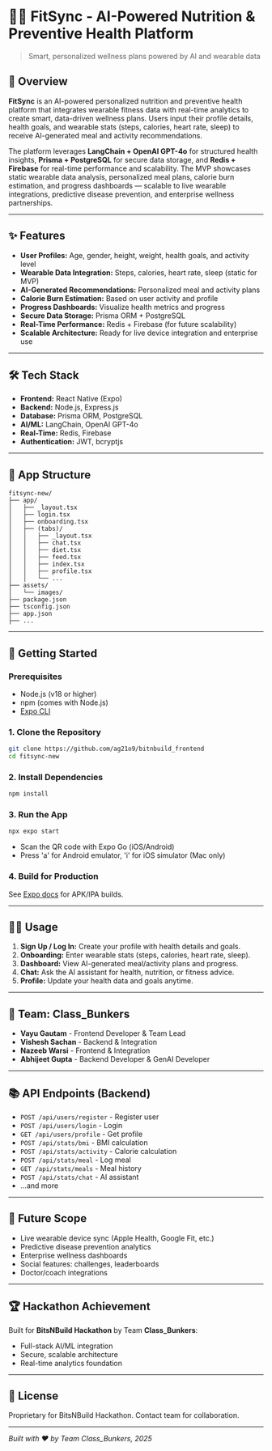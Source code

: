 # 🏃‍♂️ FitSync - AI-Powered Nutrition & Preventive Health Platform

> Smart, personalized wellness plans powered by AI and wearable data

## 📖 Overview

**FitSync** is an AI-powered personalized nutrition and preventive health platform that integrates wearable fitness data with real-time analytics to create smart, data-driven wellness plans. Users input their profile details, health goals, and wearable stats (steps, calories, heart rate, sleep) to receive AI-generated meal and activity recommendations.

The platform leverages **LangChain + OpenAI GPT-4o** for structured health insights, **Prisma + PostgreSQL** for secure data storage, and **Redis + Firebase** for real-time performance and scalability. The MVP showcases static wearable data analysis, personalized meal plans, calorie burn estimation, and progress dashboards — scalable to live wearable integrations, predictive disease prevention, and enterprise wellness partnerships.

---

## ✨ Features

- **User Profiles:** Age, gender, height, weight, health goals, and activity level
- **Wearable Data Integration:** Steps, calories, heart rate, sleep (static for MVP)
- **AI-Generated Recommendations:** Personalized meal and activity plans
- **Calorie Burn Estimation:** Based on user activity and profile
- **Progress Dashboards:** Visualize health metrics and progress
- **Secure Data Storage:** Prisma ORM + PostgreSQL
- **Real-Time Performance:** Redis + Firebase (for future scalability)
- **Scalable Architecture:** Ready for live device integration and enterprise use

---

## 🛠️ Tech Stack

- **Frontend:** React Native (Expo)
- **Backend:** Node.js, Express.js
- **Database:** Prisma ORM, PostgreSQL
- **AI/ML:** LangChain, OpenAI GPT-4o
- **Real-Time:** Redis, Firebase
- **Authentication:** JWT, bcryptjs

---

## 📱 App Structure

```
fitsync-new/
├── app/
│   ├── _layout.tsx
│   ├── login.tsx
│   ├── onboarding.tsx
│   ├── (tabs)/
│   │   ├── _layout.tsx
│   │   ├── chat.tsx
│   │   ├── diet.tsx
│   │   ├── feed.tsx
│   │   ├── index.tsx
│   │   ├── profile.tsx
│   │   └── ...
├── assets/
│   └── images/
├── package.json
├── tsconfig.json
├── app.json
├── ...
```

---

## 🚀 Getting Started

### Prerequisites
- Node.js (v18 or higher)
- npm (comes with Node.js)
- [Expo CLI](https://docs.expo.dev/get-started/installation/)

### 1. Clone the Repository
```bash
git clone https://github.com/ag21o9/bitnbuild_frontend
cd fitsync-new
```

### 2. Install Dependencies
```bash
npm install
```

### 3. Run the App
```bash
npx expo start
```
- Scan the QR code with Expo Go (iOS/Android)
- Press 'a' for Android emulator, 'i' for iOS simulator (Mac only)

### 4. Build for Production
See [Expo docs](https://docs.expo.dev/classic/building-standalone-apps/) for APK/IPA builds.

---

## 🧑‍💻 Usage

1. **Sign Up / Log In:** Create your profile with health details and goals.
2. **Onboarding:** Enter wearable stats (steps, calories, heart rate, sleep).
3. **Dashboard:** View AI-generated meal/activity plans and progress.
4. **Chat:** Ask the AI assistant for health, nutrition, or fitness advice.
5. **Profile:** Update your health data and goals anytime.

---

## 👥 Team: Class_Bunkers

- **Vayu Gautam** - Frontend Developer & Team Lead  
- **Vishesh Sachan** - Backend & Integration
- **Nazeeb Warsi** - Frontend & Integration
- **Abhijeet Gupta** - Backend Developer & GenAI Developer

---

## 📚 API Endpoints (Backend)

- `POST /api/users/register` - Register user
- `POST /api/users/login` - Login
- `GET /api/users/profile` - Get profile
- `POST /api/stats/bmi` - BMI calculation
- `POST /api/stats/activity` - Calorie calculation
- `POST /api/stats/meal` - Log meal
- `GET /api/stats/meals` - Meal history
- `POST /api/stats/chat` - AI assistant
- ...and more

---

## 🔮 Future Scope

- Live wearable device sync (Apple Health, Google Fit, etc.)
- Predictive disease prevention analytics
- Enterprise wellness dashboards
- Social features: challenges, leaderboards
- Doctor/coach integrations

---

## 🏆 Hackathon Achievement

Built for **BitsNBuild Hackathon** by Team **Class_Bunkers**:
- Full-stack AI/ML integration
- Secure, scalable architecture
- Real-time analytics foundation

---

## 📄 License

Proprietary for BitsNBuild Hackathon. Contact team for collaboration.

---

*Built with ❤️ by Team Class_Bunkers, 2025*
